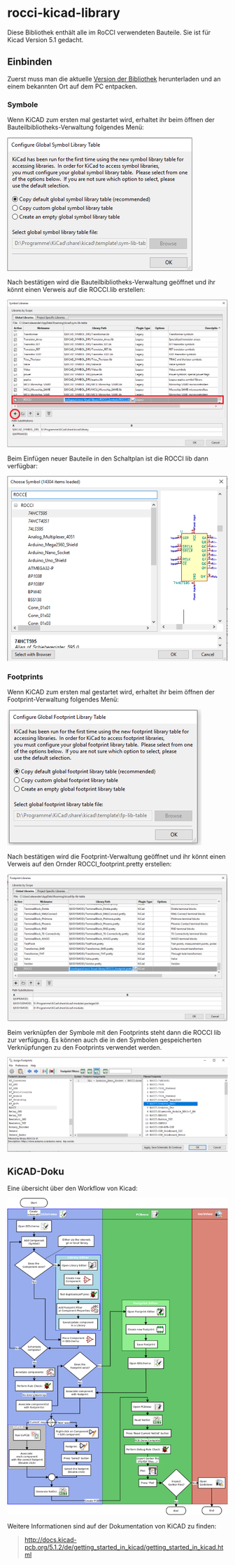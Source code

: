 # rocci-kicad-library 

Diese Bibliothek enthält alle im RoCCI verwendeten Bauteile. Sie ist für Kicad Version 5.1 gedacht.

## Einbinden

Zuerst muss man die aktuelle [Version der Bibliothek](https://github.com/teeheee/rocci-kicad-library/archive/master.zip) herunterladen und an einem bekannten Ort auf dem PC entpacken.

### Symbole

Wenn KiCAD zum ersten mal gestartet wird, erhaltet ihr beim öffnen der Bauteilbibliotheks-Verwaltung folgendes Menü:

![](images/First_Symbol_promt.PNG)

Nach bestätigen wird die Bauteilbibliotheks-Verwaltung geöffnet und ihr könnt einen Verweis auf die ROCCI.lib erstellen:

![](images/Add_rocci_symbol.PNG)

Beim Einfügen neuer Bauteile in den Schaltplan ist die ROCCI lib dann verfügbar:

![](images/Use_Symbols.PNG)

### Footprints

Wenn KiCAD zum ersten mal gestartet wird, erhaltet ihr beim öffnen der Footprint-Verwaltung folgendes Menü:

![](images/First_Footprint_promt.PNG)

Nach bestätigen wird die Footprint-Verwaltung geöffnet und ihr könnt einen Verweis auf den Ornder ROCCI_footprint.pretty erstellen:

![](images/Add_rocci_footprint.PNG)

Beim verknüpfen der Symbole mit den Footprints steht dann die ROCCI lib zur verfügung.
Es können auch die in den Symbolen gespeicherten Verknüpfungen zu den Footprints verwendet werden.

![](images/Use_Footprints.PNG)

## KiCAD-Doku

Eine übersicht über den Workflow von Kicad:

![](images/kicad_flowchart.png)

Weitere Informationen sind auf der Dokumentation von KiCAD zu finden:

> http://docs.kicad-pcb.org/5.1.2/de/getting_started_in_kicad/getting_started_in_kicad.html
